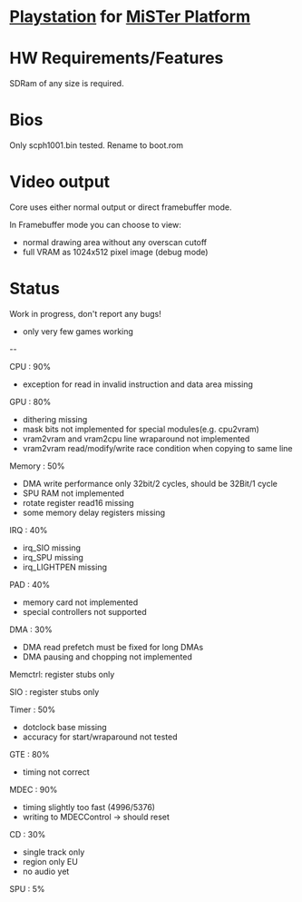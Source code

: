 # [Playstation](https://en.wikipedia.org/wiki/PlayStation_(console)) for [MiSTer Platform](https://github.com/MiSTer-devel/Main_MiSTer/wiki)


# HW Requirements/Features
SDRam of any size is required.

# Bios
Only scph1001.bin tested.
Rename to boot.rom

# Video output
Core uses either normal output or direct framebuffer mode.

In Framebuffer mode you can choose to view:
- normal drawing area without any overscan cutoff
- full VRAM as 1024x512 pixel image (debug mode)

# Status

Work in progress, don't report any bugs!

- only very few games working

--

CPU    : 90%
- exception for read in invalid instruction and data area missing

GPU    : 80%
- dithering missing
- mask bits not implemented for special modules(e.g. cpu2vram)
- vram2vram and vram2cpu line wraparound not implemented
- vram2vram read/modify/write race condition when copying to same line

Memory : 50%
- DMA write performance only 32bit/2 cycles, should be 32Bit/1 cycle
- SPU RAM not implemented
- rotate register read16 missing
- some memory delay registers missing

IRQ    : 40%
- irq_SIO missing     
- irq_SPU missing    
- irq_LIGHTPEN missing

PAD    : 40%
- memory card not implemented
- special controllers not supported

DMA    : 30%
- DMA read prefetch must be fixed for long DMAs
- DMA pausing and chopping not implemented 

Memctrl: register stubs only

SIO    : register stubs only

Timer  : 50%
- dotclock base missing
- accuracy for start/wraparound not tested

GTE    : 80%
- timing not correct

MDEC   : 90%
- timing slightly too fast (4996/5376)
- writing to MDECControl -> should reset
 
CD     : 30%
- single track only
- region only EU
- no audio yet

SPU    : 5%

